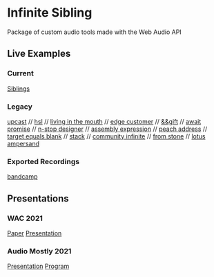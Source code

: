 # Infinite Sibling

Package of custom audio tools made with the Web Audio API

## Live Examples

### Current

[Siblings](https://pparocza.github.io/siblings/)

### Legacy

[upcast](https://pparocza.github.io/upcast/) // [hsl](https://pparocza.github.io/hsl/) // [living in the mouth](https://pparocza.github.io/living_in_the_mouth/) // [edge customer](https://pparocza.github.io/edge_customer/) // 
[&&gift](https://pparocza.github.io/-_gift/) // [await promise](https://pparocza.github.io/await_promise/) // [n-stop designer](https://pparocza.github.io/n-stop_designer/) // [assembly expression](https://pparocza.github.io/assembly_expression/) // 
[peach address](https://pparocza.github.io/peach_address/) // [target equals blank](https://pparocza.github.io/target_equals_blank/) // [stack](https://pparocza.github.io/stack/) // 
[community infinite](https://pparocza.github.io/community_infinite/) // [from stone](https://pparocza.github.io/from_stone/) // [lotus ampersand](https://pparocza.github.io/lotus_ampersand/)

### Exported Recordings

[bandcamp](https://infinitesibling.bandcamp.com/)

## Presentations

### WAC 2021

[Paper](https://drive.google.com/file/d/14FMfwc50zoxagC_6sPxgEM19JyBcnfHL/view?usp=sharing)
[Presentation](https://studio.youtube.com/video/JSNgcxIQ_vw/edit)

### Audio Mostly 2021

[Presentation](https://www.youtube.com/watch?v=BzwNK9uYl48)
[Program](https://audiomostly.com/2021/program/conference-program/)
